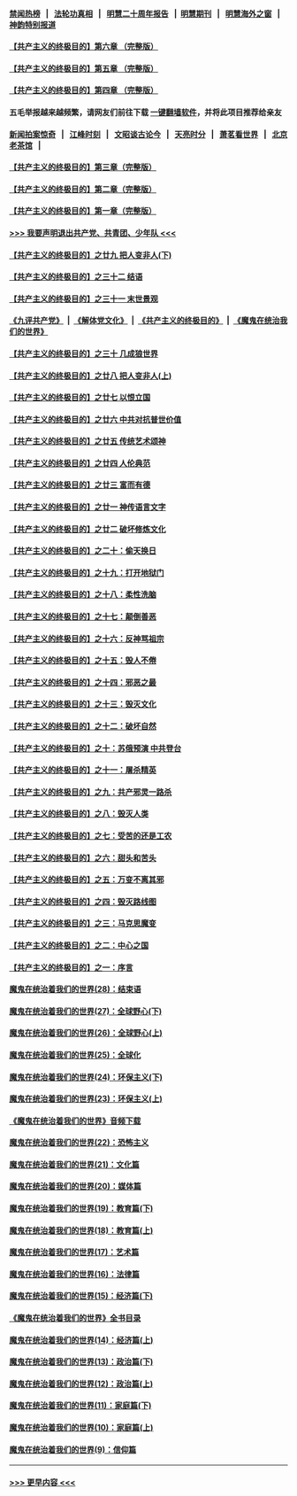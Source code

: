 #### [禁闻热榜](热点新闻.md?=0)  &nbsp;&nbsp;|&nbsp;&nbsp; [法轮功真相](https://github.com/gfw-breaker/truth/blob/master/README.md?=0) &nbsp;&nbsp;|&nbsp;&nbsp; [明慧二十周年报告](https://github.com/gfw-breaker/mh-reports/blob/master/README.md?=0) &nbsp;&nbsp;|&nbsp;&nbsp;[明慧期刊](https://github.com/gfw-breaker/mh-qikan) &nbsp;&nbsp;|&nbsp;&nbsp; [明慧海外之窗](https://github.com/gfw-breaker/mh-news/blob/master/README.md?=0) &nbsp;&nbsp;|&nbsp;&nbsp; [神韵特别报道](https://github.com/gfw-breaker/mh-news/blob/master/shenyun.md?=0)
#### [【共产主义的终极目的】第六章 （完整版）](../pages/nsc422/n11428913.md?t=03090203) 
#### [【共产主义的终极目的】第五章 （完整版）](../pages/nsc422/n11428912.md?t=03090203) 
#### [【共产主义的终极目的】第四章 （完整版）](../pages/nsc422/n11428907.md?t=03090203) 
#### 五毛举报越来越频繁，请网友们前往下载 [一键翻墙软件](https://github.com/gfw-breaker/ssr-accounts)，并将此项目推荐给亲友
#### [新闻拍案惊奇](https://github.com/gfw-breaker/banned-news/blob/master/pages/link4.md) &nbsp;&nbsp;|&nbsp;&nbsp; [江峰时刻](https://github.com/gfw-breaker/banned-news/blob/master/pages/link4.md) &nbsp;&nbsp;|&nbsp;&nbsp; [文昭谈古论今](https://github.com/gfw-breaker/banned-news/blob/master/pages/link4.md) &nbsp;&nbsp;|&nbsp;&nbsp; [天亮时分](https://github.com/gfw-breaker/banned-news/blob/master/pages/link4.md) &nbsp;&nbsp;|&nbsp;&nbsp; [萧茗看世界](https://github.com/gfw-breaker/banned-news/blob/master/pages/link4.md) &nbsp;&nbsp;|&nbsp;&nbsp; [北京老茶馆](https://github.com/gfw-breaker/banned-news/blob/master/pages/link4.md) &nbsp;&nbsp;|&nbsp;&nbsp; 
#### [【共产主义的终极目的】第三章（完整版）](../pages/nsc422/n11428848.md?t=03090203) 
#### [【共产主义的终极目的】第二章（完整版）](../pages/nsc422/n11428831.md?t=03090203) 
#### [【共产主义的终极目的】第一章（完整版）](../pages/nsc422/n11417651.md?t=03090203) 
#### [>>> 我要声明退出共产党、共青团、少年队 <<<](https://github.com/begood0513/goodnews/blob/master/quit/letter.md) 
#### [【共产主义的终极目的】之廿九 把人变非人(下)](../pages/nsc422/n11344140.md?t=03090203) 
#### [【共产主义的终极目的】之三十二 结语](../pages/nsc422/n11360535.md?t=03090203) 
#### [【共产主义的终极目的】之三十一 末世景观](../pages/nsc422/n11351129.md?t=03090203) 
#### [《九评共产党》](https://github.com/begood0513/9ping.md/blob/master/README.md) &nbsp;|&nbsp; [《解体党文化》](../../../../jtdwh.md/blob/master/README.md)  &nbsp;|&nbsp; [《共产主义的终极目的》](../../../../gczydzjmd.md/blob/master/README.md) &nbsp;|&nbsp; [《魔鬼在统治我们的世界》](../../../../mgztzwmdsj.md/blob/master/README.md) 
#### [【共产主义的终极目的】之三十 几成狼世界](../pages/nsc422/n11348280.md?t=03090203) 
#### [【共产主义的终极目的】之廿八 把人变非人(上)](../pages/nsc422/n11340492.md?t=03090203) 
#### [【共产主义的终极目的】之廿七 以恨立国](../pages/nsc422/n11336944.md?t=03090203) 
#### [【共产主义的终极目的】之廿六 中共对抗普世价值](../pages/nsc422/n11324785.md?t=03090203) 
#### [【共产主义的终极目的】之廿五 传统艺术颂神](../pages/nsc422/n11296396.md?t=03090203) 
#### [【共产主义的终极目的】之廿四 人伦典范](../pages/nsc422/n11296397.md?t=03090203) 
#### [【共产主义的终极目的】之廿三 富而有德](../pages/nsc422/n11283598.md?t=03090203) 
#### [【共产主义的终极目的】之廿一 神传语言文字](../pages/nsc422/n11263265.md?t=03090203) 
#### [【共产主义的终极目的】之廿二 破坏修炼文化](../pages/nsc422/n11245728.md?t=03090203) 
#### [【共产主义的终极目的】之二十：偷天换日](../pages/nsc422/n11238846.md?t=03090203) 
#### [【共产主义的终极目的】之十九：打开地狱门](../pages/nsc422/n11206376.md?t=03090203) 
#### [【共产主义的终极目的】之十八：柔性洗脑](../pages/nsc422/n11199994.md?t=03090203) 
#### [【共产主义的终极目的】之十七：颠倒善恶](../pages/nsc422/n11179782.md?t=03090203) 
#### [【共产主义的终极目的】之十六：反神骂祖宗](../pages/nsc422/n11166798.md?t=03090203) 
#### [【共产主义的终极目的】之十五：毁人不倦](../pages/nsc422/n11166792.md?t=03090203) 
#### [【共产主义的终极目的】之十四：邪恶之最](../pages/nsc422/n11150249.md?t=03090203) 
#### [【共产主义的终极目的】之十三：毁灭文化](../pages/nsc422/n11135227.md?t=03090203) 
#### [【共产主义的终极目的】之十二：破坏自然](../pages/nsc422/n11135214.md?t=03090203) 
#### [【共产主义的终极目的】之十：苏俄预演 中共登台](../pages/nsc422/n11118424.md?t=03090203) 
#### [【共产主义的终极目的】之十一：屠杀精英](../pages/nsc422/n11118442.md?t=03090203) 
#### [【共产主义的终极目的】之九：共产邪灵一路杀](../pages/nsc422/n11114139.md?t=03090203) 
#### [【共产主义的终极目的】之八：毁灭人类](../pages/nsc422/n11108503.md?t=03090203) 
#### [【共产主义的终极目的】之七：受苦的还是工农](../pages/nsc422/n11101809.md?t=03090203) 
#### [【共产主义的终极目的】之六：甜头和苦头](../pages/nsc422/n11096971.md?t=03090203) 
#### [【共产主义的终极目的】之五：万变不离其邪](../pages/nsc422/n11091285.md?t=03090203) 
#### [【共产主义的终极目的】之四：毁灭路线图](../pages/nsc422/n11086284.md?t=03090203) 
#### [【共产主义的终极目的】之三：马克思魔变](../pages/nsc422/n11061941.md?t=03090203) 
#### [【共产主义的终极目的】之二：中心之国](../pages/nsc422/n11047728.md?t=03090203) 
#### [【共产主义的终极目的】之一：序言](../pages/nsc422/n11086077.md?t=03090203) 
#### [魔鬼在统治着我们的世界(28)：结束语](../pages/nsc422/n10936246.md?t=03090203) 
#### [魔鬼在统治着我们的世界(27)：全球野心(下)](../pages/nsc422/n10928319.md?t=03090203) 
#### [魔鬼在统治着我们的世界(26)：全球野心(上)](../pages/nsc422/n10900318.md?t=03090203) 
#### [魔鬼在统治着我们的世界(25)：全球化](../pages/nsc422/n10788205.md?t=03090203) 
#### [魔鬼在统治着我们的世界(24)：环保主义(下)](../pages/nsc422/n10695307.md?t=03090203) 
#### [魔鬼在统治着我们的世界(23)：环保主义(上)](../pages/nsc422/n10688613.md?t=03090203) 
#### [《魔鬼在统治着我们的世界》音频下载](../pages/nsc422/n10635553.md?t=03090203) 
#### [魔鬼在统治着我们的世界(22)：恐怖主义](../pages/nsc422/n10614727.md?t=03090203) 
#### [魔鬼在统治着我们的世界(21)：文化篇](../pages/nsc422/n10597706.md?t=03090203) 
#### [魔鬼在统治着我们的世界(20)：媒体篇](../pages/nsc422/n10586579.md?t=03090203) 
#### [魔鬼在统治着我们的世界(19)：教育篇(下)](../pages/nsc422/n10564808.md?t=03090203) 
#### [魔鬼在统治着我们的世界(18)：教育篇(上)](../pages/nsc422/n10526970.md?t=03090203) 
#### [魔鬼在统治着我们的世界(17)：艺术篇](../pages/nsc422/n10499093.md?t=03090203) 
#### [魔鬼在统治着我们的世界(16)：法律篇](../pages/nsc422/n10485969.md?t=03090203) 
#### [魔鬼在统治着我们的世界(15)：经济篇(下)](../pages/nsc422/n10469975.md?t=03090203) 
#### [《魔鬼在统治着我们的世界》全书目录](../pages/nsc422/n10464261.md?t=03090203) 
#### [魔鬼在统治着我们的世界(14)：经济篇(上)](../pages/nsc422/n10457370.md?t=03090203) 
#### [魔鬼在统治着我们的世界(13)：政治篇(下)](../pages/nsc422/n10448270.md?t=03090203) 
#### [魔鬼在统治着我们的世界(12)：政治篇(上)](../pages/nsc422/n10444576.md?t=03090203) 
#### [魔鬼在统治着我们的世界(11)：家庭篇(下)](../pages/nsc422/n10440961.md?t=03090203) 
#### [魔鬼在统治着我们的世界(10)：家庭篇(上)](../pages/nsc422/n10435448.md?t=03090203) 
#### [魔鬼在统治着我们的世界(9)：信仰篇](../pages/nsc422/n10432159.md?t=03090203) 

----
#### [ >>> 更早内容 <<< ](../indexes/nsc422-earlier.md)
